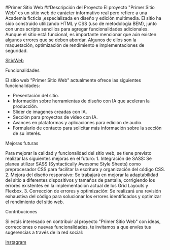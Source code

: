 #Primer Sitio Web
##Descripción del Proyecto
El proyecto "Primer Sitio Web" es un sitio web de carácter informativo real pero refiere a una Academia ficticia ,especializada en diseño y edición multimedia. 
El sitio ha sido construido utilizando HTML y CSS (uso de metodología BEM), junto con unos scripts sencillos para agregar funcionalidades adicionales.
Aunque el sitio está funcional, es importante mencionar que aún existen algunos errores que se deben abordar. Algunos de ellos son la maquetación, optimización de rendimiento e implementaciones de seguridad.

[SitioWeb](https://www.ldnagore.com.ar/is28usuario4/ "SitioWeb")

Funcionalidades

El sitio web "Primer Sitio Web" actualmente ofrece las siguientes funcionalidades:
<ul>
      <li>Presentación del sitio.</li>
      <li>Información sobre herramientas de diseño con IA que aceleran la producción.</li>
      <li>Slider de imagenes creadas con IA.</li>
      <li>Sección para proyectos de video con IA.</li>
      <li>Avances en plataformas y aplicaciones para edición de audio.</li>
      <li>Formulario de contacto para solicitar más información sobre la sección de su interés.</li>
</ul>

Mejoras futuras

Para mejorar la calidad y funcionalidad del sitio web, se tiene previsto realizar las siguientes mejoras en el futuro:
    1. Integración de SASS: Se planea utilizar SASS (Syntactically Awesome Style Sheets) como preprocesador CSS para facilitar la escritura y organización del código CSS.
    2. Mejora del diseño responsivo: Se trabajará en mejorar la adaptabilidad del sitio a diferentes dispositivos y tamaños de pantalla, corrigiendo los errores existentes en la implementación actual de los Grid Layouts y Flexbox.
    3. Corrección de errores y optimización: Se realizará una revisión exhaustiva del código para solucionar los errores identificados y optimizar el rendimiento del sitio web.

Contribuciones
<p>Si estás interesado en contribuir al proyecto "Primer Sitio Web" con ideas, correcciones o nuevas funcionalidades, te invitamos a que envíes tus sugerencias a través de la red social: </p>

[Instagram](https://www.instagram.com/crystina_gonzalez/# "Instagram")
